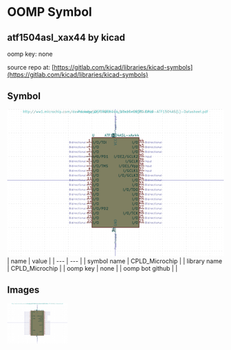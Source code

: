 # OOMP Symbol  
## atf1504asl_xax44  by kicad  
  
oomp key: none  
  
source repo at: [https://gitlab.com/kicad/libraries/kicad-symbols](https://gitlab.com/kicad/libraries/kicad-symbols)  
## Symbol  
  
[![working.png](working_600.png)](working.png)  
| name | value | 
| --- | --- | 
| symbol name | CPLD_Microchip | 
| library name | CPLD_Microchip | 
| oomp key | none | 
| oomp bot github |  | 
## Images  
  
[![working.png](working_140.png)](working.png)  

